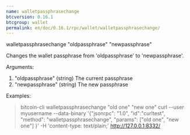 ```yaml
---
name: walletpassphrasechange
btcversion: 0.16.1
btcgroup: wallet
permalink: en/doc/0.16.1/rpc/wallet/walletpassphrasechange/
---
```


walletpassphrasechange "oldpassphrase" "newpassphrase"

Changes the wallet passphrase from 'oldpassphrase' to 'newpassphrase'.

Arguments:
1. "oldpassphrase"      (string) The current passphrase
2. "newpassphrase"      (string) The new passphrase

Examples:
> bitcoin-cli walletpassphrasechange "old one" "new one"
> curl --user myusername --data-binary '{"jsonrpc": "1.0", "id":"curltest", "method": "walletpassphrasechange", "params": ["old one", "new one"] }' -H 'content-type: text/plain;' http://127.0.0.1:8332/


